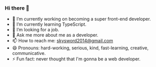 ### Hi there 👋

- 🔭 I’m currently working on becoming a super front-end developer.
- 🌱 I’m currently learning TypeScript.
- 🤔 I’m looking for a job.
- 💬 Ask me more about me as a developer.
- 📫 How to reach me: skysword2014@gmail.com
- 😄 Pronouns: hard-working, serious, kind, fast-learning, creative, communicative.
- ⚡ Fun fact: never thought that I'm gonna be a web developer.
